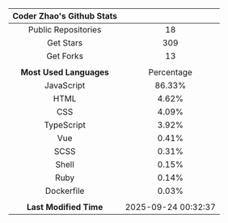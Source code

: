 | **Coder Zhao's Github Stats** | |
|:-:|:-:|
| Public Repositories | 18 |
| Get Stars | 309 |
| Get Forks | 13 |
| | |
| **Most Used Languages** | Percentage |
| JavaScript | 86.33% |
| HTML | 4.62% |
| CSS | 4.09% |
| TypeScript | 3.92% |
| Vue | 0.41% |
| SCSS | 0.31% |
| Shell | 0.15% |
| Ruby | 0.14% |
| Dockerfile | 0.03% |
| | |
| **Last Modified Time** | 2025-09-24 00:32:37 |